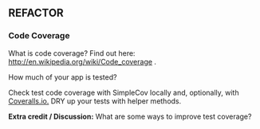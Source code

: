 ## REFACTOR

### Code Coverage

What is code coverage? Find out here: http://en.wikipedia.org/wiki/Code_coverage .

How much of your app is tested?

Check test code coverage with SimpleCov locally and, optionally, with [Coveralls.io.](http://coveralls.io/) DRY up your tests with helper methods.

**Extra credit / Discussion:** What are some ways to improve test coverage?
